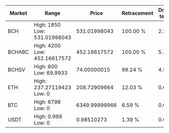 | Market | Range | Price| Retracement | Doubles to 50% |
| --- | --- | --- | --- | --- |
| BCH | High: 1850<br />Low: 531.01998043 | 531.01998043 | 100.00 % | 2.24 |
| BCHABC | High: 4200<br />Low: 452.16617572 | 452.16617572 | 100.00 % | 5.14 |
| BCHSV | High: 600<br />Low: 69.9933 | 74.00000015 | 99.24 % | 4.53 |
| ETH | High: 237.27119423<br />Low: 0 | 208.72909664 | 12.03 % | 0.00 |
| BTC | High: 6798<br />Low: 0 | 6349.99999966 | 6.59 % | 0.00 |
| USDT | High: 0.999<br />Low: 0 | 0.98510273 | 1.39 % | 0.00 |
